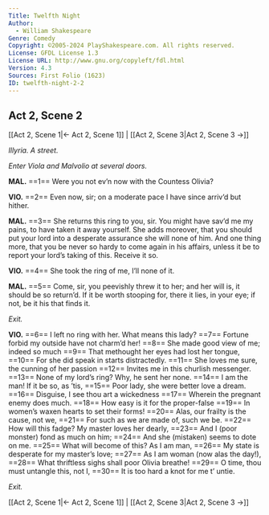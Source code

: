 ```yaml
---
Title: Twelfth Night
Author: 
  - William Shakespeare
Genre: Comedy
Copyright: ©2005-2024 PlayShakespeare.com. All rights reserved.
License: GFDL License 1.3
License URL: http://www.gnu.org/copyleft/fdl.html
Version: 4.3
Sources: First Folio (1623)
ID: twelfth-night-2-2
---
```


## Act 2, Scene 2
[[Act 2, Scene 1|← Act 2, Scene 1]] | [[Act 2, Scene 3|Act 2, Scene 3 →]]

*Illyria. A street.*

*Enter Viola and Malvolio at several doors.*

**MAL.**
==1== Were you not ev’n now with the Countess Olivia?

**VIO.**
==2== Even now, sir; on a moderate pace I have since arriv’d but hither.

**MAL.**
==3== She returns this ring to you, sir. You might have sav’d me my pains, to have taken it away yourself. She adds moreover, that you should put your lord into a desperate assurance she will none of him. And one thing more, that you be never so hardy to come again in his affairs, unless it be to report your lord’s taking of this. Receive it so.

**VIO.**
==4== She took the ring of me, I’ll none of it.

**MAL.**
==5== Come, sir, you peevishly threw it to her; and her will is, it should be so return’d. If it be worth stooping for, there it lies, in your eye; if not, be it his that finds it.

*Exit.*

**VIO.**
==6== I left no ring with her. What means this lady?
==7== Fortune forbid my outside have not charm’d her!
==8== She made good view of me; indeed so much
==9== That methought her eyes had lost her tongue,
==10== For she did speak in starts distractedly.
==11== She loves me sure, the cunning of her passion
==12== Invites me in this churlish messenger.
==13== None of my lord’s ring? Why, he sent her none.
==14== I am the man! If it be so, as ’tis,
==15== Poor lady, she were better love a dream.
==16== Disguise, I see thou art a wickedness
==17== Wherein the pregnant enemy does much.
==18== How easy is it for the proper-false
==19== In women’s waxen hearts to set their forms!
==20== Alas, our frailty is the cause, not we,
==21== For such as we are made of, such we be.
==22== How will this fadge? My master loves her dearly,
==23== And I (poor monster) fond as much on him;
==24== And she (mistaken) seems to dote on me.
==25== What will become of this? As I am man,
==26== My state is desperate for my master’s love;
==27== As I am woman (now alas the day!),
==28== What thriftless sighs shall poor Olivia breathe!
==29== O time, thou must untangle this, not I,
==30== It is too hard a knot for me t’ untie.

*Exit.*

[[Act 2, Scene 1|← Act 2, Scene 1]] | [[Act 2, Scene 3|Act 2, Scene 3 →]]